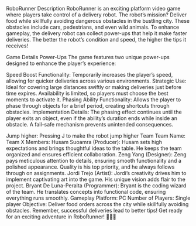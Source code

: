RoboRunner
Description
RoboRunner is an exciting platform video game where players take control of a delivery robot. The robot’s mission? Deliver food while skillfully avoiding dangerous obstacles in the bustling city. These obstacles include cars, pedestrians, and even wild animals. To enhance gameplay, the delivery robot can collect power-ups that help it make faster deliveries. The better the robot’s condition and speed, the higher the tips it receives!

Game Details
Power-Ups
The game features two unique power-ups designed to enhance the player’s experience:

Speed Boost
Functionality: Temporarily increases the player’s speed, allowing for quicker deliveries across various environments.
Strategic Use: Ideal for covering large distances swiftly or making deliveries just before time expires. Availability is limited, so players must choose the best moments to activate it.
Phasing Ability
Functionality: Allows the player to phase through objects for a brief period, creating shortcuts through obstacles.
Implementation Details: The phasing effect continues until the player exits an object, even if the ability’s duration ends while inside an obstacle. A fail-safe mechanism prevents unintended consequences.

Jump higher: Pressing J to make the robot jump higher
Team
Team Name: Team X
Members: Husam Suoamra (Producer): Husam sets high expectations and brings thoughtful ideas to the table. He keeps the team organized and ensures efficient collaboration.
Zeng Yang (Designer): Zeng pays meticulous attention to details, ensuring smooth functionality and a polished appearance. Quality is his top priority, and he always follows through on assignments.
Jordi Trejo (Artist): Jordi’s creativity drives him to implement captivating art into the game. His unique vision adds flair to the project.
Bryant De Luna-Peralta (Programmer): Bryant is the coding wizard of the team. He translates concepts into functional code, ensuring everything runs smoothly.
Gameplay
Platform: PC
Number of Players: Single player
Objective: Deliver food orders across the city while skillfully avoiding obstacles.
Remember, successful deliveries lead to better tips! Get ready for an exciting adventure in RoboRunner! 🚀🍔🤖
